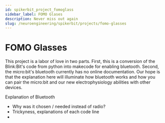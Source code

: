 ```yaml
---
id: spikerbit_project_fomoglass
sidebar_label: FOMO Glases
description: Never miss out again
slug: /neuroengineering/spikerbit/projects/fomo-glasses
---
```


# FOMO Glasses #

This project is a labor of love in two parts. First, this is a conversion of the Blink:Bit's code from python into makecode for enabling bluetooth. Second, the micro:bit's bluetooth currently has no online documentation. Our hope is that the explanation here will illuminate how bluetooth works and how you can pair the micro:bit and our new electrophysiology abilities with other devices. 

Explanation of Bluetooth
- Why was it chosen / needed instead of radio?
- Trickyness, explanations of each code line
- 
